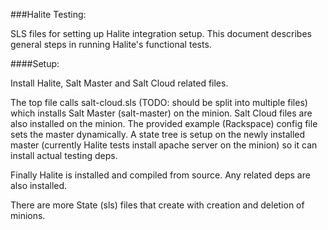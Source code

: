 ###Halite Testing:

SLS files for setting up Halite integration setup. This document describes general steps in running Halite's functional tests.

####Setup:

Install Halite, Salt Master and Salt Cloud related files.

The top file calls salt-cloud.sls (TODO: should be split into multiple files) which installs Salt Master (salt-master) on the minion. Salt Cloud files are also installed on the minion. The provided example (Rackspace) config file sets the master dynamically. A state tree is setup on the newly installed master (currently Halite tests install apache server on the minion) so it can install actual testing deps.

Finally Halite is installed and compiled from source. Any related deps are also installed.

There are more State (sls) files that create with creation and deletion of minions.
